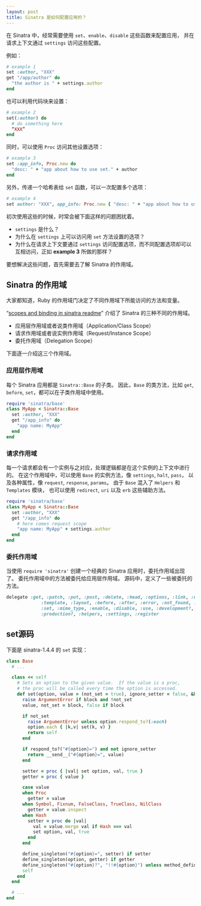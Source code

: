 ```yaml
---
layout: post
title: Sinatra 是如何配置应用的？
---
```



在 Sinatra 中，经常需要使用 `set`、`enable`、`disable` 这些函数来配置应用，
并在请求上下文通过 `settings` 访问这些配置。

例如：

``` ruby
# example 1
set :author, "XXX"
get "/app/author" do
  "the author is " + settings.author
end
```

也可以利用代码块来设置：

``` ruby
# example 2
set(:author) do
  # do something here
  “XXX”
end
```

同时，可以使用 `Proc` 访问其他设置选项：

``` ruby
# example 3
set :app_info, Proc.new do
  "desc: " + "app about how to use set." + author
end
```

另外，传递一个哈希表给 `set` 函数，可以一次配置多个选项：

``` ruby
# example 4
set author: "XXX", app_info: Proc.new { "desc: " + "app about how to use set." + author }
```

初次使用这些的时候，时常会被下面这样的问题困扰着。

- `settings` 是什么？
- 为什么在 `settings` 上可以访问用 `set` 方法设置的选项？
- 为什么在请求上下文要通过 `settings` 访问配置选项，而不同配置选项却可以互相访问，正如 **example 3** 所做的那样？

要想解决这些问题，首先需要去了解 Sinatra 的作用域。



## Sinatra 的作用域

大家都知道，Ruby 的作用域门决定了不同作用域下所能访问的方法和变量。

“[scopes and binding in sinatra readme][2]” 介绍了 Sinatra 的三种不同的作用域。

- 应用层作用域或者说类作用域（Application/Class Scope）
- 请求作用域或者说实例作用域（Request/Instance Scope）
- 委托作用域（Delegation Scope）

下面逐一介绍这三个作用域。


### 应用层作用域

每个 Sinatra 应用都是 `Sinatra::Base` 的子类。
因此，`Base` 的类方法，比如 `get`, `before`, `set`，都可以在子类作用域中使用。

``` ruby
require 'sinatra/base'
class MyApp < Sinatra::Base
  set :author, "XXX"
  get "/app_info" do
    "app name: MyApp"
  end
end
```

### 请求作用域

每一个请求都会有一个实例与之对应，处理逻辑都是在这个实例的上下文中进行的。
在这个作用域中，可以使用 `Base` 的实例方法，像 `settings`, `halt`, `pass`，
以及各种属性，像 `request`, `response`, `params`。
由于 `Base` 混入了 `Helpers` 和 `Templates` 模块，
也可以使用 `redirect`, `uri` 以及 `erb` 这些辅助方法。

``` ruby
require 'sinatra/base'
class MyApp < Sinatra::Base
  set :author, "XXX"
  get "/app_info" do
    # here comes request scope
    "app name: MyApp" + settings.author
  end
end
```

### 委托作用域

当使用 `require 'sinatra'` 创建一个经典的 Sinatra 应用时，委托作用域出现了。
委托作用域中的方法被委托给应用层作用域。
源码中，定义了一些被委托的方法。

``` ruby
delegate :get, :patch, :put, :post, :delete, :head, :options, :link, :unlink,
             :template, :layout, :before, :after, :error, :not_found, :configure,
             :set, :mime_type, :enable, :disable, :use, :development?, :test?,
             :production?, :helpers, :settings, :register
```



## set源码

下面是 sinatra-1.4.4 的 `set` 实现：

``` ruby
class Base
  # ...

  class << self
    # Sets an option to the given value.  If the value is a proc,
    # the proc will be called every time the option is accessed.
    def set(option, value = (not_set = true), ignore_setter = false, &block)
      raise ArgumentError if block and !not_set
      value, not_set = block, false if block

      if not_set
        raise ArgumentError unless option.respond_to?(:each)
        option.each { |k,v| set(k, v) }
        return self
      end

      if respond_to?("#{option}=") and not ignore_setter
        return __send__("#{option}=", value)
      end

      setter = proc { |val| set option, val, true }
      getter = proc { value }

      case value
      when Proc
        getter = value
      when Symbol, Fixnum, FalseClass, TrueClass, NilClass
        getter = value.inspect
      when Hash
        setter = proc do |val|
          val = value.merge val if Hash === val
          set option, val, true
        end
      end

      define_singleton("#{option}=", setter) if setter
      define_singleton(option, getter) if getter
      define_singleton("#{option}?", "!!#{option}") unless method_defined? "#{option}?"
      self
    end
  end

  # ...
end
```


[2]: "http://www.sinatrarb.com/intro.html#Scopes%20and%20Binding" "Scopes and Binding"
